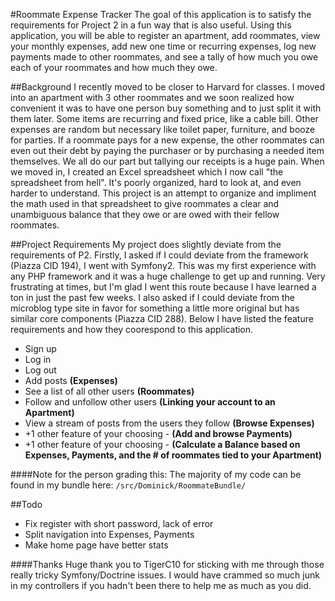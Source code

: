 #Roommate Expense Tracker
The goal of this application is to satisfy the requirements for Project 2 in a fun way that is also useful. Using this application, you will be able to register an apartment, add roommates, view your monthly expenses, add new one time or recurring expenses, log new payments made to other roommates, and see a tally of how much you owe each of your roommates and how much they owe.

##Background
I recently moved to be closer to Harvard for classes. I moved into an apartment with 3 other roommates and we soon realized how convenient it was to have one person buy something and to just split it with them later. Some items are recurring and fixed price, like a cable bill. Other expenses are random but necessary like toilet paper, furniture, and booze for parties. If a roommate pays for a new expense, the other roommates can even out their debt by paying the purchaser or by purchasing a needed item themselves. We all do our part but tallying our receipts is a huge pain. When we moved in, I created an Excel spreadsheet which I now call "the spreadsheet from hell". It's poorly organized, hard to look at, and even harder to understand. This project is an attempt to organize and impliment the math used in that spreadsheet to give roommates a clear and unambiguous balance that they owe or are owed with their fellow roommates.

##Project Requirements
My project does slightly deviate from the requirements of P2. Firstly, I asked if I could deviate from the framework (Piazza CID 194), I went with Symfony2. This was my first experience with any PHP framework and it was a huge challenge to get up and running. Very frustrating at times, but I'm glad I went this route because I have learned a ton in just the past few weeks. I also asked if I could deviate from the microblog type site in favor for something a little more original but has similar core components (Piazza CID 288). Below I have listed the feature requirements and how they coorespond to this application.

- Sign up
- Log in
- Log out
- Add posts **(Expenses)**
- See a list of all other users **(Roommates)**
- Follow and unfollow other users **(Linking your account to an Apartment)**
- View a stream of posts from the users they follow **(Browse Expenses)**
- +1 other feature of your choosing - **(Add and browse Payments)**
- +1 other feature of your choosing - **(Calculate a Balance based on Expenses, Payments, and the # of roommates tied to your Apartment)**

####Note for the person grading this:
The majority of my code can be found in my bundle here: `/src/Dominick/RoommateBundle/`

##Todo
- Fix register with short password, lack of error
- Split navigation into Expenses, Payments
- Make home page have better stats

####Thanks
Huge thank you to TigerC10 for sticking with me through those really tricky Symfony/Doctrine issues. I would have crammed so much junk in my controllers if you hadn't been there to help me as much as you did.
